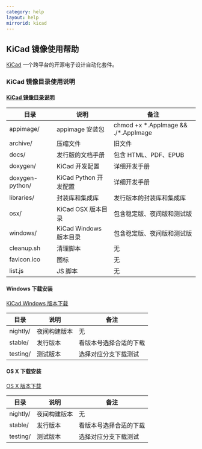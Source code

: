 ```yaml
---
category: help
layout: help
mirrorid: kicad
---
```


## KiCad 镜像使用帮助

[KiCad](http://kicad-pcb.org/) 一个跨平台的开源电子设计自动化套件。 

### KiCad 镜像目录使用说明

#### [KiCad 镜像目录说明](https://mirror.nju.edu.cn/kicad/)

目录	        |	说明    |    备注
-----------|----------|---------
appimage/    |appimage 安装包|chmod +x \*.AppImage && ./*.AppImage
archive/    |压缩文件| 旧文件
docs/    |发行版的文档手册|包含 HTML、PDF、EPUB
doxygen/    |KiCad 开发配置|详细开发手册
doxygen-python/    |KiCad Python 开发配置|详细开发手册
libraries/    |封装库和集成库|发行版本的封装库和集成库
osx/    | KiCad OSX 版本目录    | 包含稳定版、夜间版和测试版
windows/    | KiCad Windows 版本目录    | 包含稳定版、夜间版和测试版
cleanup.sh    | 清理脚本    |无
favicon.ico    |图标    |无
list.js |JS 脚本    |无


#### Windows 下载安装

[KiCad Windows 版本下载](https://mirror.nju.edu.cn/kicad/windows/)

目录	        |	说明    |    备注
-----------|----------|---------
nightly/	| 夜间构建版本|无
stable/		| 发行版本|看版本号选择合适的下载
testing/	| 测试版本|选择对应分支下载测试

#### OS X 下载安装

[OS X 版本下载](https://mirror.nju.edu.cn/kicad/osx/)

目录	        |	说明    |    备注
-----------|----------|---------
nightly/	| 夜间构建版本|无
stable/		| 发行版本|看版本号选择合适的下载
testing/	| 测试版本|选择对应分支下载测试


